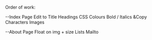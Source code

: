 Order of work:

--Index Page
Edit to Title
Headings
CSS Colours
Bold / Italics
&Copy Characters
Images

--About Page
Float on img + size
Lists
Mailto
